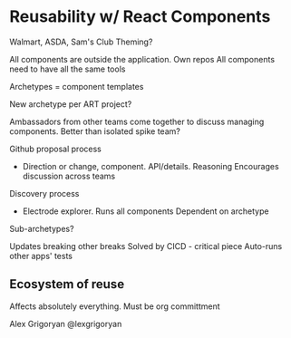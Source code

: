 # Reusability w/ React Components

Walmart, ASDA, Sam's Club
    Theming?

All components are outside the application. Own repos
    All components need to have all the same tools

Archetypes = component templates

New archetype per ART project?

Ambassadors from other teams come together to discuss managing components. Better than isolated spike team?

Github proposal process
- Direction or change, component. API/details. Reasoning
    Encourages discussion across teams

Discovery process
- Electrode explorer. Runs all components
    Dependent on archetype

Sub-archetypes?

Updates breaking other breaks
    Solved by CICD - critical piece
        Auto-runs other apps' tests

## Ecosystem of reuse
Affects absolutely everything. Must be org committment

Alex Grigoryan
@lexgrigoryan


    


